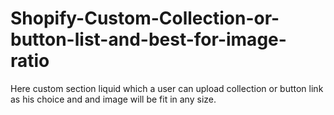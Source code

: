 # Shopify-Custom-Collection-or-button-list-and-best-for-image-ratio
Here custom section liquid which a user can upload collection or button link as his choice and and image will be fit in any size.
